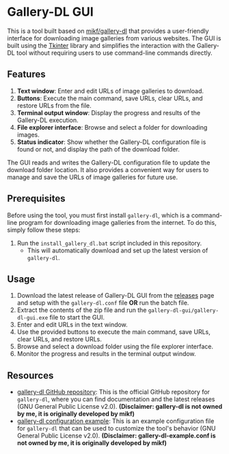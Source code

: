 # Gallery-DL GUI

This is a tool built based on [mikf/gallery-dl](https://github.com/mikf/gallery-dl) that provides a user-friendly interface for downloading image galleries from various websites. The GUI is built using the [Tkinter](https://docs.python.org/3/library/tkinter.html) library and simplifies the interaction with the Gallery-DL tool without requiring users to use command-line commands directly.

## Features

1. **Text window**: Enter and edit URLs of image galleries to download.
2. **Buttons**: Execute the main command, save URLs, clear URLs, and restore URLs from the file.
3. **Terminal output window**: Display the progress and results of the Gallery-DL execution.
4. **File explorer interface**: Browse and select a folder for downloading images.
5. **Status indicator**: Show whether the Gallery-DL configuration file is found or not, and display the path of the download folder.

The GUI reads and writes the Gallery-DL configuration file to update the download folder location. It also provides a convenient way for users to manage and save the URLs of image galleries for future use.

## Prerequisites

Before using the tool, you must first install `gallery-dl`, which is a command-line program for downloading image galleries from the internet. To do this, simply follow these steps:

1. Run the `install_gallery_dl.bat` script included in this repository.
    * This will automatically download and set up the latest version of `gallery-dl`.

## Usage

1. Download the latest release of Gallery-DL GUI from the [releases](https://github.com/s07091012/help-tool-for-gallery-dl/releases) page and setup with the `gallery-dl.conf` file __OR__ run the batch file.
2. Extract the contents of the zip file and run the `gallery-dl-gui/gallery-dl-gui.exe` file to start the GUI.
3. Enter and edit URLs in the text window.
4. Use the provided buttons to execute the main command, save URLs, clear URLs, and restore URLs.
5. Browse and select a download folder using the file explorer interface.
6. Monitor the progress and results in the terminal output window.

## Resources

- [gallery-dl GitHub repository](https://github.com/mikf/gallery-dl): This is the official GitHub repository for `gallery-dl`, where you can find documentation and the latest releases (GNU General Public License v2.0). **(Disclaimer: gallery-dl is not owned by me, it is originally developed by mikf)**
- [gallery-dl configuration example](https://github.com/mikf/gallery-dl/blob/master/docs/gallery-dl-example.conf): This is an example configuration file for `gallery-dl` that can be used to customize the tool's behavior (GNU General Public License v2.0). **(Disclaimer: gallery-dl-example.conf is not owned by me, it is originally developed by mikf)**
